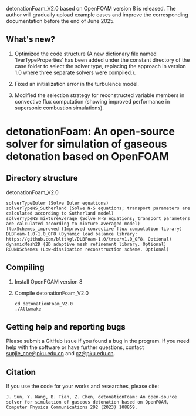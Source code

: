 detonationFoam_V2.0 based on OpenFOAM version 8 is released.
The author will gradually upload example cases and improve the corresponding documentation before the end of June 2025.
## What's new?
1. Optimized the code structure (A new dictionary file named ‘lverTypeProperties’ has been added under the constant directory of the case folder to select the solver type, replacing the approach in version 1.0 where three separate solvers were compiled.).

3. Fixed an initialization error in the turbulence model.

4. Modified the selection strategy for reconstructed variable members in convective flux computation (showing improved performance in supersonic combustion simulations).

# detonationFoam: An open-source solver for simulation of gaseous detonation based on OpenFOAM

## Directory structure
detonationFoam_V2.0
   ```
   solverTypeEuler (Solve Euler equations)
   solverTypeNS_Sutherland (Solve N-S equations; transport parameters are calculated according to Sutherland model)
   solverTypeNS_mixtureAverage (Solve N-S equations; transport parameters are calculated according to mixture-averaged model)
   fluxSchemes_improved (Improved convective flux computation library)
   DLBFoam-1.0-1.0_OF8 (Dynamic load balance library: https://github.com/blttkgl/DLBFoam-1.0/tree/v1.0_OF8. Optional)
   dynamicMesh2D (2D adaptive mesh refinement library. Optional)
   ROUNDSchemes (Low-dissipation reconstruction scheme. Optional)
   ```
## Compiling 
1. Install OpenFOAM version 8

2. Compile detonationFoam_V2.0
   ```
   cd detonationFoam_V2.0
   ./Allwmake
   ```

## Getting help and reporting bugs
Please submit a GitHub issue if you found a bug in the program. If you need help with the software or have further questions, contact sunjie_coe@pku.edu.cn and cz@pku.edu.cn.

##  Citation
If you use the code for your works and researches, please cite: 

   ```
   J. Sun, Y. Wang, B. Tian, Z. Chen, detonationFoam: An open-source solver for simulation of gaseous detonation based on OpenFOAM, Computer Physics Communications 292 (2023) 108859.
   ```

